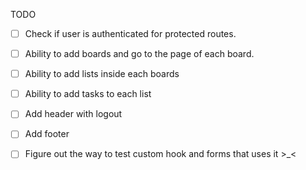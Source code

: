 TODO

- [ ] Check if user is authenticated for protected routes.

- [ ] Ability to add boards and go to the page of each board.
- [ ] Ability to add lists inside each boards
- [ ] Ability to add tasks to each list
- [ ] Add header with logout
- [ ] Add footer

- [ ] Figure out the way to test custom hook and forms that uses it >\_<
